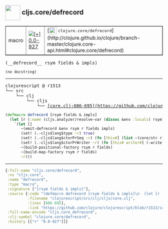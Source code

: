 ## <img width="48px" valign="middle" src="http://i.imgur.com/Hi20huC.png"> cljs.core/defrecord

 <table border="1">
<tr>
<td>macro</td>
<td><a href="https://github.com/cljsinfo/api-refs/tree/0.0-927"><img valign="middle" alt="[+] 0.0-927" src="https://img.shields.io/badge/+-0.0--927-lightgrey.svg"></a> </td>
<td>
[<img height="24px" valign="middle" src="http://i.imgur.com/1GjPKvB.png"> <samp>clojure.core/defrecord</samp>](http://clojure.github.io/clojure/branch-master/clojure.core-api.html#clojure.core/defrecord)
</td>
</tr>
</table>

 <samp>
(__defrecord__ rsym fields & impls)<br>
</samp>

```
(no docstring)
```

---

 <pre>
clojurescript @ r1513
└── src
    └── clj
        └── cljs
            └── <ins>[core.clj:686-695](https://github.com/clojure/clojurescript/blob/r1513/src/clj/cljs/core.clj#L686-L695)</ins>
</pre>

```clj
(defmacro defrecord [rsym fields & impls]
  (let [r (:name (cljs.analyzer/resolve-var (dissoc &env :locals) rsym))]
    `(let []
       ~(emit-defrecord &env rsym r fields impls)
       (set! (.-cljs$lang$type ~r) true)
       (set! (.-cljs$lang$ctorPrSeq ~r) (fn [this#] (list ~(core/str r))))
       (set! (.-cljs$lang$ctorPrWriter ~r) (fn [this# writer#] (-write writer# ~(core/str r))))
       ~(build-positional-factory rsym r fields)
       ~(build-map-factory rsym r fields)
       ~r)))
```


---

```clj
{:full-name "cljs.core/defrecord",
 :ns "cljs.core",
 :name "defrecord",
 :type "macro",
 :signature ["[rsym fields & impls]"],
 :source {:code "(defmacro defrecord [rsym fields & impls]\n  (let [r (:name (cljs.analyzer/resolve-var (dissoc &env :locals) rsym))]\n    `(let []\n       ~(emit-defrecord &env rsym r fields impls)\n       (set! (.-cljs$lang$type ~r) true)\n       (set! (.-cljs$lang$ctorPrSeq ~r) (fn [this#] (list ~(core/str r))))\n       (set! (.-cljs$lang$ctorPrWriter ~r) (fn [this# writer#] (-write writer# ~(core/str r))))\n       ~(build-positional-factory rsym r fields)\n       ~(build-map-factory rsym r fields)\n       ~r)))",
          :filename "clojurescript/src/clj/cljs/core.clj",
          :lines [686 695],
          :link "https://github.com/clojure/clojurescript/blob/r1513/src/clj/cljs/core.clj#L686-L695"},
 :full-name-encode "cljs.core_defrecord",
 :clj-symbol "clojure.core/defrecord",
 :history [["+" "0.0-927"]]}

```
